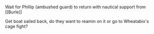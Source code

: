 Wait for Phillip (ambushed guard) to return with nautical support from [[Burle]]

Get boat sailed back, do they want to reamin on it or go to Wheatabix's cage fight?


